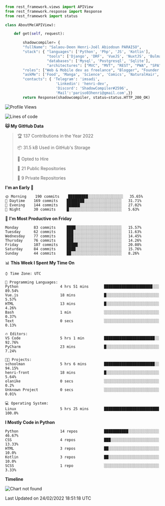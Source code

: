 ###
```python
from rest_framework.views import APIView
from rest_framework.response import Response
from rest_framework import status

class AboutMe(APIView):

    def get(self, request):

        shadowcompiler= {
        "fullName": "Salaou-Deen Henri-Joël Abiodoun PARAISO",
        "stack": { "languages": ['Python', 'Php', 'JS', 'Kotlin'],
                   "tools": ['Django', 'DRF', 'VueJS', 'NuxtJS', 'Bulma', 'Beufy'],
                   "databases": ['Mysql', 'Postgresql', 'Sqlite'],
                   "architectures": ["MVC", "MVT", "REST", "PWA", "SPA"]},        
        "roles": ["Web & Mobile dev as freelance", "Blogger", "Founder at @henrid3v", "Mentor"],
        "askMe": ['Food', 'Manga', 'Science', 'Comics', 'NaturalHair', 'Photography', 'Tech', 'Programming'],
        "contacts": { 'Telegram': 'imsadi',
                       'Linkedin': 'henri-dev',
                       'Discord': 'ShadowCompiler#2596',
                       'Mail':'pariso03henri@gmail.com',}}
        return Response(shadowcompiler, status=status.HTTP_200_OK)

```                    

<!--START_SECTION:waka-->
![Profile Views](http://img.shields.io/badge/Profile%20Views-3-blue)

![Lines of code](https://img.shields.io/badge/From%20Hello%20World%20I%27ve%20Written--2%20Thousand%20lines%20of%20code-blue)

**🐱 My GitHub Data** 

> 🏆 137 Contributions in the Year 2022
 > 
> 📦 31.5 kB Used in GitHub's Storage 
 > 
> 💼 Opted to Hire
 > 
> 📜 21 Public Repositories 
 > 
> 🔑 9 Private Repositories  
 > 
**I'm an Early 🐤** 

```text
🌞 Morning    190 commits    █████████░░░░░░░░░░░░░░░░   35.65% 
🌆 Daytime    169 commits    ████████░░░░░░░░░░░░░░░░░   31.71% 
🌃 Evening    144 commits    ██████░░░░░░░░░░░░░░░░░░░   27.02% 
🌙 Night      30 commits     █░░░░░░░░░░░░░░░░░░░░░░░░   5.63%

```
📅 **I'm Most Productive on Friday** 

```text
Monday       83 commits     ████░░░░░░░░░░░░░░░░░░░░░   15.57% 
Tuesday      62 commits     ███░░░░░░░░░░░░░░░░░░░░░░   11.63% 
Wednesday    77 commits     ███░░░░░░░░░░░░░░░░░░░░░░   14.45% 
Thursday     76 commits     ███░░░░░░░░░░░░░░░░░░░░░░   14.26% 
Friday       107 commits    █████░░░░░░░░░░░░░░░░░░░░   20.08% 
Saturday     84 commits     ████░░░░░░░░░░░░░░░░░░░░░   15.76% 
Sunday       44 commits     ██░░░░░░░░░░░░░░░░░░░░░░░   8.26%

```


📊 **This Week I Spent My Time On** 

```text
⌚︎ Time Zone: UTC

💬 Programming Languages: 
Python                   4 hrs 51 mins       ██████████████████████░░░   89.54% 
Vue.js                   18 mins             █░░░░░░░░░░░░░░░░░░░░░░░░   5.57% 
HTML                     13 mins             █░░░░░░░░░░░░░░░░░░░░░░░░   4.26% 
Bash                     1 min               ░░░░░░░░░░░░░░░░░░░░░░░░░   0.37% 
Text                     0 secs              ░░░░░░░░░░░░░░░░░░░░░░░░░   0.13%

🔥 Editors: 
VS Code                  5 hrs 1 min         ███████████████████████░░   92.76% 
PyCharm                  23 mins             █░░░░░░░░░░░░░░░░░░░░░░░░   7.24%

🐱‍💻 Projects: 
schoolman                5 hrs 6 mins        ███████████████████████░░   94.15% 
henri-front              18 mins             █░░░░░░░░░░░░░░░░░░░░░░░░   5.64% 
olanike                  0 secs              ░░░░░░░░░░░░░░░░░░░░░░░░░   0.2% 
Unknown Project          0 secs              ░░░░░░░░░░░░░░░░░░░░░░░░░   0.01%

💻 Operating System: 
Linux                    5 hrs 25 mins       █████████████████████████   100.0%

```

**I Mostly Code in Python** 

```text
Python                   14 repos            ███████████░░░░░░░░░░░░░░   46.67% 
CSS                      4 repos             ███░░░░░░░░░░░░░░░░░░░░░░   13.33% 
HTML                     3 repos             ██░░░░░░░░░░░░░░░░░░░░░░░   10.0% 
Kotlin                   3 repos             ██░░░░░░░░░░░░░░░░░░░░░░░   10.0% 
SCSS                     1 repo              ░░░░░░░░░░░░░░░░░░░░░░░░░   3.33%

```


**Timeline**

![Chart not found](https://raw.githubusercontent.com/shadowcompiler/shadowcompiler/main/charts/bar_graph.png) 


 Last Updated on 24/02/2022 18:51:18 UTC
<!--END_SECTION:waka-->
